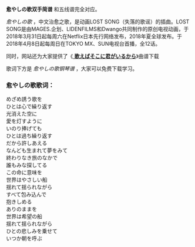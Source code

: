 

**愈やしの歌双手简谱** 和五线谱完全对应。

_愈やしの歌_ ，中文治愈之歌，是动画LOST SONG（失落的歌谣）的插曲。LOST
SONG是由MAGES.企划、LIDENFILMS和Dwango共同制作的原创电视动画，于2018年3月31日起每周六在Netflix日本先行网络发布，2018年夏全球发布。于2018年4月8日起每周日在TOKYO
MX、SUN电视台首播，全12话。

同时，网站还为大家提供了《[ **歌えばそこに君がいるから**](Music-9339-歌えばそこに君がいるから-LOST-SONG-OP.html
"歌えばそこに君がいるから")》曲谱下载

歌词下方是 _愈やしの歌钢琴谱_ ，大家可以免费下载学习。

### 愈やしの歌歌词：

めざめ誘う歌を  
ひとは心で繰り返す  
光消えた空に  
愛を灯すように  
いのり捧げても  
ひとは過ち繰り返す  
だから許しあえる  
なんども生まれて夢をみて  
終わりなき旅のなかで  
誰もみな探してる  
この命に意味を  
世界はやさしい船  
揺れて揺られながら  
すべて包み込んで  
抱きしめる  
ありのままを  
世界は希望の船  
揺れて揺られながら  
ひとの悲しみを乗せて  
いつか朝を呼ぶ

